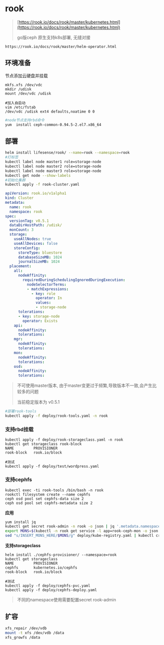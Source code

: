 # rook

> [https://rook.io/docs/rook/master/kubernetes.html](https://rook.io/docs/rook/master/kubernetes.html)
>
> go版ceph 原生支持k8s部署, 无缝对接

```
https://rook.io/docs/rook/master/helm-operator.html
```

## 环境准备

节点添加云硬盘并挂载

```
mkfs.xfs /dev/vdc
mkdir /udisk
mount /dev/vdc /udisk
```

```
#加入自启动
vim /etc/fstab
/dev/vdc /udisk ext4 defaults,noatime 0 0
```

```bash
#node节点支持rbd命令
yum  install ceph-common-0.94.5-2.el7.x86_64
```

## 部署

```bash
helm install lifesense/rook/ --name=rook --namespace=rook
#打标签
kubectl label node master1 role=storage-node
kubectl label node master2 role=storage-node
kubectl label node master3 role=storage-node
kubectl get node --show-labels
#初始化集群
kubectl apply -f rook-cluster.yaml
```

```yaml
apiVersion: rook.io/v1alpha1
kind: Cluster
metadata:
  name: rook
  namespace: rook
spec:
  versionTag: v0.5.1
  dataDirHostPath: /udisk/
  monCount: 3
  storage:
    useAllNodes: true
    useAllDevices: false
    storeConfig:
      storeType: bluestore
      databaseSizeMB: 1024
      journalSizeMB: 1024
  placement:
    all:
      nodeAffinity:
        requiredDuringSchedulingIgnoredDuringExecution:
          nodeSelectorTerms:
          - matchExpressions:
            - key: role
              operator: In
              values:
              - storage-node
      tolerations:
      - key: storage-node
        operator: Exists
    api:
      nodeAffinity:
      tolerations:
    mgr:
      nodeAffinity:
      tolerations:
    mon:
      nodeAffinity:
      tolerations:
    osd:
      nodeAffinity:
      tolerations:
```

> 不可使用master版本, 由于master变更过于频繁,导致版本不一致,会产生比较多的问题
>
> 当前稳定版本为 v0.5.1

```bash
#部署rook-tools
kubectl apply -f deploy/rook-tools.yaml -n rook
```

### 支持rbd挂载

```
kubectl apply -f deploy/rook-storageclass.yaml -n rook
kubectl get storageclass rook-block 
NAME         PROVISIONER
rook-block   rook.io/block

#测试
kubectl apply -f deploy/test/wordpress.yaml
```

### 支持cephfs

```
kubectl exec -ti rook-tools /bin/bash -n rook
rookctl filesystem create --name cephfs
ceph osd pool set cephfs-data size 2
ceph osd pool set cephfs-metadata size 2
```

**应用**

```bash
yum install jq
kubectl get secret rook-admin -n rook -o json | jq '.metadata.namespace = "default"' | kubectl apply -f -
export MONS=$(kubectl -n rook get service -l app=rook-ceph-mon -o json|jq ".items[].spec.clusterIP"|tr -d "\""|sed -e 's/$/:6790/'|paste -s -d, -)
sed "s/INSERT_MONS_HERE/$MONS/g" deploy/kube-registry.yaml | kubectl create -f -
```

**支持storageclass**

```
helm install ./cephfs-provisioner/ --namespace=rook
kubectl get storageclass 
NAME         PROVISIONER
cephfs       kubernetes.io/cephfs
rook-block   rook.io/block

#测试
kubectl apply -f deploy/cephfs-pvc.yaml 
kubectl apply -f deploy/cephfs-deploy.yaml 
```

> 不同的namespace使用需要配置secret rook-admin

## 扩容

```bash
xfs_repair /dev/vdb
mount -t xfs /dev/vdb /data
xfs_growfs /data
```



